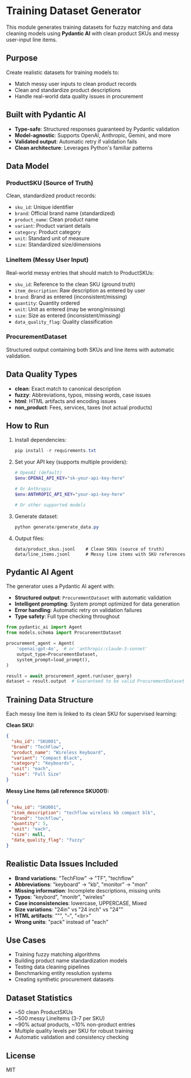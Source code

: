 # Training Dataset Generator

This module generates training datasets for fuzzy matching and data cleaning models using **Pydantic AI** with clean product SKUs and messy user-input line items.

## Purpose
Create realistic datasets for training models to:
- Match messy user inputs to clean product records
- Clean and standardize product descriptions
- Handle real-world data quality issues in procurement

## Built with Pydantic AI
- **Type-safe**: Structured responses guaranteed by Pydantic validation
- **Model-agnostic**: Supports OpenAI, Anthropic, Gemini, and more
- **Validated output**: Automatic retry if validation fails
- **Clean architecture**: Leverages Python's familiar patterns

## Data Model

### ProductSKU (Source of Truth)
Clean, standardized product records:
- `sku_id`: Unique identifier
- `brand`: Official brand name (standardized)
- `product_name`: Clean product name
- `variant`: Product variant details
- `category`: Product category
- `unit`: Standard unit of measure
- `size`: Standardized size/dimensions

### LineItem (Messy User Input)
Real-world messy entries that should match to ProductSKUs:
- `sku_id`: Reference to the clean SKU (ground truth)
- `item_description`: Raw description as entered by user
- `brand`: Brand as entered (inconsistent/missing)
- `quantity`: Quantity ordered
- `unit`: Unit as entered (may be wrong/missing)
- `size`: Size as entered (inconsistent/missing)
- `data_quality_flag`: Quality classification

### ProcurementDataset
Structured output containing both SKUs and line items with automatic validation.

## Data Quality Types
- **clean**: Exact match to canonical description
- **fuzzy**: Abbreviations, typos, missing words, case issues
- **html**: HTML artifacts and encoding issues
- **non_product**: Fees, services, taxes (not actual products)

## How to Run

1. Install dependencies:
   ```powershell
   pip install -r requirements.txt
   ```

2. Set your API key (supports multiple providers):
   ```powershell
   # OpenAI (default)
   $env:OPENAI_API_KEY="sk-your-api-key-here"
   
   # Or Anthropic
   $env:ANTHROPIC_API_KEY="your-api-key-here"
   
   # Or other supported models
   ```

3. Generate dataset:
   ```powershell
   python generate/generate_data.py
   ```

4. Output files:
   ```
   data/product_skus.jsonl    # Clean SKUs (source of truth)
   data/line_items.jsonl      # Messy line items with SKU references
   ```

## Pydantic AI Agent

The generator uses a Pydantic AI agent with:
- **Structured output**: `ProcurementDataset` with automatic validation
- **Intelligent prompting**: System prompt optimized for data generation
- **Error handling**: Automatic retry on validation failures
- **Type safety**: Full type checking throughout

```python
from pydantic_ai import Agent
from models.schema import ProcurementDataset

procurement_agent = Agent(
    'openai:gpt-4o',  # or 'anthropic:claude-3-sonnet'
    output_type=ProcurementDataset,
    system_prompt=load_prompt(),
)

result = await procurement_agent.run(user_query)
dataset = result.output  # Guaranteed to be valid ProcurementDataset
```

## Training Data Structure

Each messy line item is linked to its clean SKU for supervised learning:

**Clean SKU:**
```json
{
  "sku_id": "SKU001",
  "brand": "TechFlow",
  "product_name": "Wireless Keyboard",
  "variant": "Compact Black",
  "category": "Keyboards",
  "unit": "each",
  "size": "Full Size"
}
```

**Messy Line Items (all reference SKU001):**
```json
{
  "sku_id": "SKU001",
  "item_description": "techflow wireless kb compact blk",
  "brand": "techflow",
  "quantity": 5,
  "unit": "each", 
  "size": null,
  "data_quality_flag": "fuzzy"
}
```

## Realistic Data Issues Included
- **Brand variations**: "TechFlow" → "TF", "techflow"
- **Abbreviations**: "keyboard" → "kb", "monitor" → "mon"
- **Missing information**: Incomplete descriptions, missing units
- **Typos**: "keybord", "monitr", "wireles"
- **Case inconsistencies**: lowercase, UPPERCASE, Mixed
- **Size variations**: "24in" vs "24 inch" vs "24\""
- **HTML artifacts**: "&quot;", "&#x2013;", "&lt;br&gt;"
- **Wrong units**: "pack" instead of "each"

## Use Cases
- Training fuzzy matching algorithms
- Building product name standardization models
- Testing data cleaning pipelines
- Benchmarking entity resolution systems
- Creating synthetic procurement datasets

## Dataset Statistics
- ~50 clean ProductSKUs
- ~500 messy LineItems (3-7 per SKU)
- ~90% actual products, ~10% non-product entries
- Multiple quality levels per SKU for robust training
- Automatic validation and consistency checking

## License
MIT
